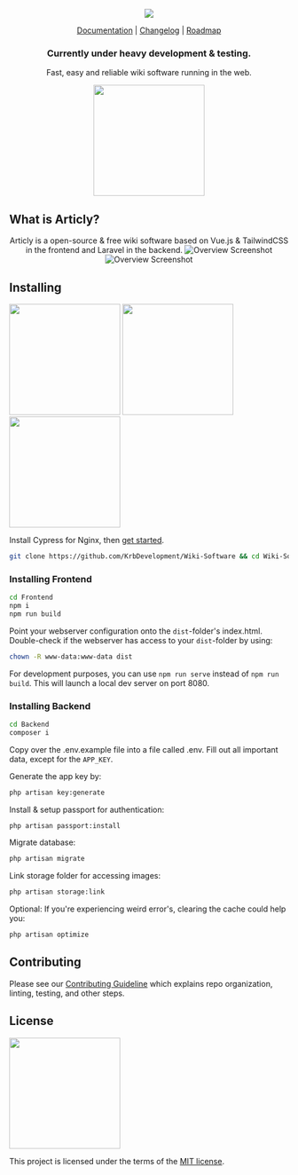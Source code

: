 <p align="center">
  <img src="https://i.imgur.com/9kksNkw.png"/>
</p>
<p align="center">
  <a href="https://on.cypress.io">Documentation</a> |
  <a href="https://on.cypress.io/changelog">Changelog</a> |
  <a href="https://on.cypress.io/roadmap">Roadmap</a>
</p>


<h3 align="center">
  Currently under heavy development & testing.
</h3>

<p align="center">
  Fast, easy and reliable wiki software running in the web.
</p>

<p align="center">
  <a href="https://github.com/KrbDevelopment">
	<img src="https://i.imgur.com/lk2p7IU.png" width="200" />
  </a>
</p>

## What is Articly?

<p align="center">
Articly is a open-source & free wiki software based on Vue.js & TailwindCSS in the frontend and Laravel in the backend.

<img alt="Overview Screenshot" src="https://i.imgur.com/qvCtJIF.png" />

<img alt="Overview Screenshot" src="https://i.imgur.com/xGl5oOc.png" />
</p>

## Installing

<img src="https://i.imgur.com/HrtcGGA.png" width="200" />
<img src="https://i.imgur.com/K8lWuuc.png" width="200" />
<img src="https://i.imgur.com/bzi2Ckq.png" width="200" />

Install Cypress for Nginx, then [get started](./DOCUMENTATION.md).

```bash
git clone https://github.com/KrbDevelopment/Wiki-Software && cd Wiki-Software
```

### Installing Frontend
```bash
cd Frontend
npm i
npm run build
```

Point your webserver configuration onto the `dist`-folder's index.html. Double-check if the webserver has access to your `dist`-folder by using:

```bash 
chown -R www-data:www-data dist
```

For development purposes, you can use `npm run serve` instead of `npm run build`. This will launch a local dev server on port 8080.

### Installing Backend

```bash
cd Backend
composer i
```

Copy over the .env.example file into a file called .env. Fill out all important data, except for the `APP_KEY`.

Generate the app key by:
```bash 
php artisan key:generate
```

Install & setup passport for authentication:
```bash 
php artisan passport:install
```

Migrate database:
```bash 
php artisan migrate
```

Link storage folder for accessing images:
```bash 
php artisan storage:link
```

Optional: If you're experiencing weird error's, clearing the cache could help you:
```bash 
php artisan optimize 
```


## Contributing

Please see our [Contributing Guideline](./CONTRIBUTING.md) which explains repo organization, linting, testing, and other steps.

## License

<a href="./LICENSE"><img src="https://i.imgur.com/3dWTkcP.png" width="200" /></a>

This project is licensed under the terms of the [MIT license](/LICENSE).
